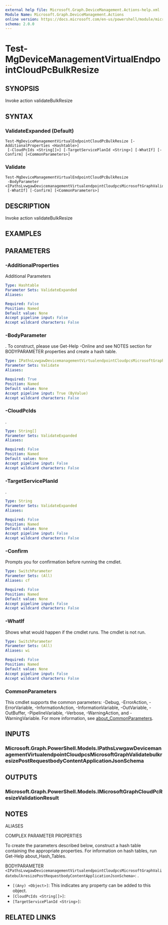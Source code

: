 ```yaml
---
external help file: Microsoft.Graph.DeviceManagement.Actions-help.xml
Module Name: Microsoft.Graph.DeviceManagement.Actions
online version: https://docs.microsoft.com/en-us/powershell/module/microsoft.graph.devicemanagement.actions/test-mgdevicemanagementvirtualendpointcloudpcbulkresize
schema: 2.0.0
---
```


# Test-MgDeviceManagementVirtualEndpointCloudPcBulkResize

## SYNOPSIS
Invoke action validateBulkResize

## SYNTAX

### ValidateExpanded (Default)
```
Test-MgDeviceManagementVirtualEndpointCloudPcBulkResize [-AdditionalProperties <Hashtable>]
 [-CloudPcIds <String[]>] [-TargetServicePlanId <String>] [-WhatIf] [-Confirm] [<CommonParameters>]
```

### Validate
```
Test-MgDeviceManagementVirtualEndpointCloudPcBulkResize
 -BodyParameter <IPathsLvwgawDevicemanagementVirtualendpointCloudpcsMicrosoftGraphValidatebulkresizePostRequestbodyContentApplicationJsonSchema>
 [-WhatIf] [-Confirm] [<CommonParameters>]
```

## DESCRIPTION
Invoke action validateBulkResize

## EXAMPLES

## PARAMETERS

### -AdditionalProperties
Additional Parameters

```yaml
Type: Hashtable
Parameter Sets: ValidateExpanded
Aliases:

Required: False
Position: Named
Default value: None
Accept pipeline input: False
Accept wildcard characters: False
```

### -BodyParameter
.
To construct, please use Get-Help -Online and see NOTES section for BODYPARAMETER properties and create a hash table.

```yaml
Type: IPathsLvwgawDevicemanagementVirtualendpointCloudpcsMicrosoftGraphValidatebulkresizePostRequestbodyContentApplicationJsonSchema
Parameter Sets: Validate
Aliases:

Required: True
Position: Named
Default value: None
Accept pipeline input: True (ByValue)
Accept wildcard characters: False
```

### -CloudPcIds
.

```yaml
Type: String[]
Parameter Sets: ValidateExpanded
Aliases:

Required: False
Position: Named
Default value: None
Accept pipeline input: False
Accept wildcard characters: False
```

### -TargetServicePlanId
.

```yaml
Type: String
Parameter Sets: ValidateExpanded
Aliases:

Required: False
Position: Named
Default value: None
Accept pipeline input: False
Accept wildcard characters: False
```

### -Confirm
Prompts you for confirmation before running the cmdlet.

```yaml
Type: SwitchParameter
Parameter Sets: (All)
Aliases: cf

Required: False
Position: Named
Default value: None
Accept pipeline input: False
Accept wildcard characters: False
```

### -WhatIf
Shows what would happen if the cmdlet runs.
The cmdlet is not run.

```yaml
Type: SwitchParameter
Parameter Sets: (All)
Aliases: wi

Required: False
Position: Named
Default value: None
Accept pipeline input: False
Accept wildcard characters: False
```

### CommonParameters
This cmdlet supports the common parameters: -Debug, -ErrorAction, -ErrorVariable, -InformationAction, -InformationVariable, -OutVariable, -OutBuffer, -PipelineVariable, -Verbose, -WarningAction, and -WarningVariable. For more information, see [about_CommonParameters](http://go.microsoft.com/fwlink/?LinkID=113216).

## INPUTS

### Microsoft.Graph.PowerShell.Models.IPathsLvwgawDevicemanagementVirtualendpointCloudpcsMicrosoftGraphValidatebulkresizePostRequestbodyContentApplicationJsonSchema
## OUTPUTS

### Microsoft.Graph.PowerShell.Models.IMicrosoftGraphCloudPcResizeValidationResult
## NOTES

ALIASES

COMPLEX PARAMETER PROPERTIES

To create the parameters described below, construct a hash table containing the appropriate properties. For information on hash tables, run Get-Help about_Hash_Tables.


BODYPARAMETER `<IPathsLvwgawDevicemanagementVirtualendpointCloudpcsMicrosoftGraphValidatebulkresizePostRequestbodyContentApplicationJsonSchema>`: .
  - `[(Any) <Object>]`: This indicates any property can be added to this object.
  - `[CloudPcIds <String[]>]`: 
  - `[TargetServicePlanId <String>]`: 

## RELATED LINKS
